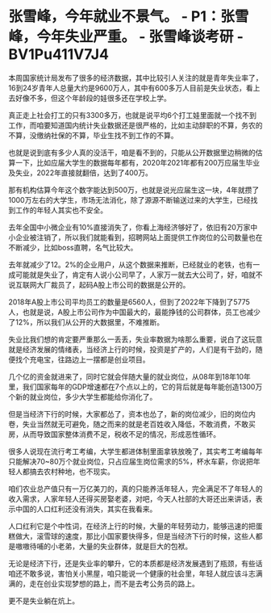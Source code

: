 # 张雪峰，今年就业不景气。 - P1：张雪峰，今年失业严重。 - 张雪峰谈考研 - BV1Pu411V7J4

本周国家统计局发布了很多的经济数据，其中比较引人关注的就是青年失业率了，16到24岁青年人总量大约是9600万人，其中有600多万人目前是失业状态，看上去好像不多，但这个年龄段的娃很多还在学校上学。

真正走上社会打工的只有3300多万，也就是说平均6个打工娃里面就一个找不到工作，而咱要知道国内统计失业数据还是很严格的，比如主动辞职的不算，务农的不算，没缴纳社保的不算，毕业生找不到工作的不算。

也就是说到底有多少人真的没活干，咱是看不到的，只能从公开数据里边稍微的估算一下，比如应届大学生的数据每年都有，2020年2021年都有200万应届生毕业及失业，2022年直接就翻倍，达到了400万。

那有机构估算今年这个数字能达到500万，也就是说光应届生这一块，4年就攒了1000万左右的大学生，市场无法消化，除了源源不断输送过来的大学生，已经找到工作的年轻人其实也不安全。

去年全国中小微企业有10%直接消失了，你看上海经济够好了，依旧有20万家中小企业被注销了，所以我们就能看到，招聘网站上面提供工作岗位的公司数量也在不断减少，比如boss直聘，名气比较大。

去年就减少了12。2%的企业用户，从这个数据来推断，已经就业的老铁，也有一成可能就是失业了，肯定有人说小公司早了，人家万一就去大公司了，好，咱就不说互联网大厂裁员了，起码A股上市公司的数据是公开的。

2018年A股上市公司平均员工的数量是6560人，但到了2022年下降到了5775人，也就是说，A股上市公司作为中国最大的，最能挣钱的公司群体，员工也减少了12%，所以我们从公开的大数据里，不难推断。

失业比我们想的肯定要严重那么一丢丢，失业率数据为啥那么重要，说白了这玩意就是经济发展的情绪表，当经济上行的时候，投资是扩产的，人们是有干劲的，随便找个充电宝，往路边上一摆都是创业项目。

几个亿的资金就进来了，同时它就会伴随大量的就业岗位，从08年到18年10年里，我们国家每年的GDP增速都在7个点以上的，它的背后就是每年能创造1300万个新的就业岗位，多少大学生都能给你消化了。

但是当经济下行的时候，大家都怂了，资本也怂了，新的岗位减少，旧的岗位内卷，失业当然就无可避免，随之而来的就是老百姓收入降低，不敢消费，不敢买房，从而导致国家整体消费不足，税收不足的情况，形成恶性循环。

很多人说现在流行考工考编，大学生都进体制里面拿铁放晚了，其实考工考编每年只能解决70~80万个就业岗位，只占应届生岗位需求的5%，杯水车薪，你说把年轻人都搞去农村种地，也不现实。

咱们农业总产值只有一万亿美刀的，真的只能养活年轻人，完全满足不了年轻人的收入需求，人家年轻人还得买房娶老婆，对吧，今天人社部的大哥还出来讲话，表示中国的人口红利还没有消失，其实在我看来。

人口红利它是个中性词，在经济上行的时候，大量的年轻劳动力，能够迅速的把蛋糕做大，滚雪球的速度，那比小国家要快得多，但是当经济下行的时候，这些人都是嗷嗷待哺的小老弟，大量的失业群体，就是巨大的包袱。

无论是经济下行，还是失业率的攀升，它的本质都是经济发展遇到了瓶颈，有些话咱还不敢多说，害怕关小黑屋，咱只能说一个健康的社会里，年轻人就应该斗志满满的，走在创业实现梦想的路上，而不是去考公务员的路上。

更不是失业躺在炕上。